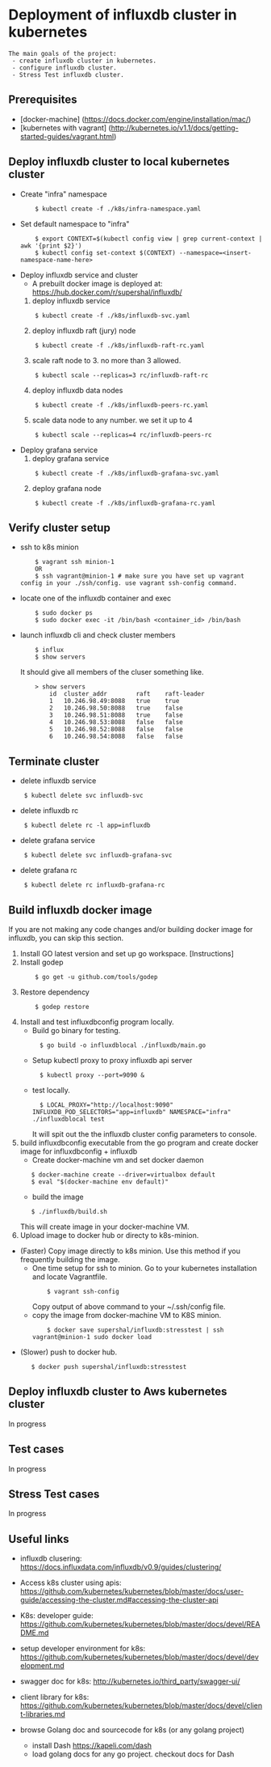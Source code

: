 # Deployment of influxdb cluster in kubernetes

	The main goals of the project:
	 - create influxdb cluster in kubernetes.
	 - configure influxdb cluster.
	 - Stress Test influxdb cluster.

## Prerequisites
- [docker-machine] (https://docs.docker.com/engine/installation/mac/)
- [kubernetes with vagrant] (http://kubernetes.io/v1.1/docs/getting-started-guides/vagrant.html)

## Deploy influxdb cluster to local kubernetes cluster
- Create "infra" namespace
	```
		$ kubectl create -f ./k8s/infra-namespace.yaml
	```
- Set default namespace to "infra"
	```
		$ export CONTEXT=$(kubectl config view | grep current-context | awk '{print $2}')
		$ kubectl config set-context $(CONTEXT) --namespace=<insert-namespace-name-here>
	``` 
- Deploy influxdb service and cluster
	- A prebuilt docker image is deployed at: https://hub.docker.com/r/supershal/influxdb/
	1. deploy influxdb service
	```
		$ kubectl create -f ./k8s/influxdb-svc.yaml
	```
	2. deploy influxdb raft (jury) node
	```
		$ kubectl create -f ./k8s/influxdb-raft-rc.yaml
	```
	3. scale raft node to 3. no more than 3 allowed.
	```
		$ kubectl scale --replicas=3 rc/influxdb-raft-rc
	```
	4. deploy influxdb data nodes
	```
		$ kubectl create -f ./k8s/influxdb-peers-rc.yaml
	```
	5. scale data node to any number. we set it up to 4
	```
		$ kubectl scale --replicas=4 rc/influxdb-peers-rc
	```
- Deploy grafana service
	1. deploy grafana service
	```
		$ kubectl create -f ./k8s/influxdb-grafana-svc.yaml
	```
	2. deploy grafana node
	```
		$ kubectl create -f ./k8s/influxdb-grafana-rc.yaml
	```
## Verify cluster setup

- ssh to k8s minion
	```
		$ vagrant ssh minion-1
		OR
		$ ssh vagrant@minion-1 # make sure you have set up vagrant config in your ./ssh/config. use vagrant ssh-config command.
	```
- locate one of the influxdb container and exec
	```
		$ sudo docker ps
		$ sudo docker exec -it /bin/bash <container_id> /bin/bash
	```
- launch influxdb cli and check cluster members
	```
		$ influx
		$ show servers
	```
	It should give all members of the cluser something like.
	```
		> show servers
			id	cluster_addr		raft	raft-leader
			1	10.246.98.49:8088	true	true
			2	10.246.98.50:8088	true	false
			3	10.246.98.51:8088	true	false
			4	10.246.98.53:8088	false	false
			5	10.246.98.52:8088	false	false
			6	10.246.98.54:8088	false	false
	```
## Terminate cluster

- delete influxdb service
	```
	 $ kubectl delete svc influxdb-svc
	``` 
- delete influxdb rc
	```
 	 $ kubectl delete rc -l app=influxdb
	```
- delete grafana service
	```
	 $ kubectl delete svc influxdb-grafana-svc
	``` 
- delete grafana rc
	```
 	 $ kubectl delete rc influxdb-grafana-rc
	```

## Build influxdb docker image
If you are not making any code changes and/or building docker image for influxdb, you can skip this section.
1. Install GO latest version and set up go workspace. [Instructions]
2. Install godep
	```
		$ go get -u github.com/tools/godep
	```
3. Restore dependency
	```
		$ godep restore
	```
4. Install and test influxdbconfig program locally.
	- Build go binary for testing.
	  ```
		$ go build -o influxdblocal ./influxdb/main.go
      ```
    - Setup kubectl proxy to proxy influxdb api server
      ```
      	$ kubectl proxy --port=9090 &
      ```
    - test locally. 
      ```
      	$ LOCAL_PROXY="http://localhost:9090" INFLUXDB_POD_SELECTORS="app=influxdb" NAMESPACE="infra" ./influxdblocal test
      ```
      It will spit out the the influxdb cluster config parameters to console.
4. build influxdbconfig executable from the go program and create docker image for influxdbconfig + influxdb
	- Create docker-machine vm and set docker daemon
	 ```
	 	$ docker-machine create --driver=virtualbox default
	 	$ eval "$(docker-machine env default)"
	 ```
	- build the image
	 ```
		$ ./influxdb/build.sh
	 ```
	This will create image in your docker-machine VM.
5. Upload image to docker hub or directy to k8s-minion.
  - (Faster) Copy image directly to k8s minion. Use this method if you frequently building the image.
    * One time setup for ssh to minion.
    	Go to your kubernetes installation and locate Vagrantfile.
  		```
  			$ vagrant ssh-config
  		```
  		Copy output of above command to your ~/.ssh/config file.
    * copy the image from docker-machine VM to K8S minion.
    	```
    		$ docker save supershal/influxdb:stresstest | ssh vagrant@minion-1 sudo docker load
    	```
  - (Slower) push to docker hub. 
  	 ```
  	 	$ docker push supershal/influxdb:stresstest
  	 ```

## Deploy influxdb cluster to Aws kubernetes cluster
 In progress

## Test cases
 In progress

## Stress Test cases
 In progress

## Useful links

- influxdb clusering:
https://docs.influxdata.com/influxdb/v0.9/guides/clustering/

- Access k8s cluster using apis:
https://github.com/kubernetes/kubernetes/blob/master/docs/user-guide/accessing-the-cluster.md#accessing-the-cluster-api

- K8s: developer guide: 
https://github.com/kubernetes/kubernetes/blob/master/docs/devel/README.md

- setup developer environment for k8s:
https://github.com/kubernetes/kubernetes/blob/master/docs/devel/development.md

- swagger doc for k8s:
http://kubernetes.io/third_party/swagger-ui/

- client library for k8s:
https://github.com/kubernetes/kubernetes/blob/master/docs/devel/client-libraries.md

- browse Golang doc and sourcecode for k8s (or any golang project)
   * install Dash https://kapeli.com/dash 
   * load golang docs for any go project. checkout docs for Dash
